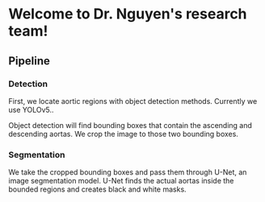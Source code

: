 # Welcome to Dr. Nguyen's research team!



## Pipeline

### Detection

First, we locate aortic regions with object detection methods. Currently we use YOLOv5.. 

Object detection will find bounding boxes that contain the ascending and descending aortas. We crop the image to those two bounding boxes.

### Segmentation

We take the cropped bounding boxes and pass them through U-Net, an image segmentation model. U-Net finds the actual aortas inside the bounded regions and creates black and white masks.

### 



###
###
###
